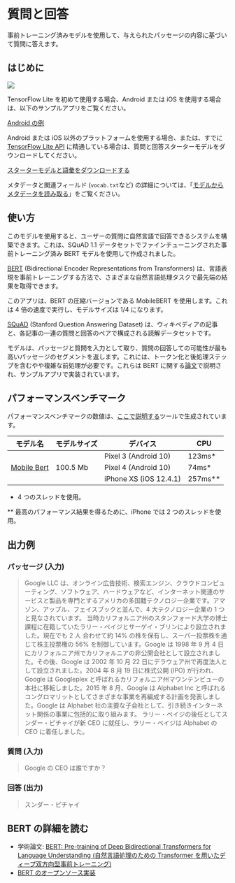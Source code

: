 # 質問と回答

事前トレーニング済みモデルを使用して、与えられたパッセージの内容に基づいて質問に答えます。

## はじめに

<img src="images/screenshot.gif" class="attempt-right" style="max-width: 300px">

TensorFlow Lite を初めて使用する場合、Android または iOS を使用する場合は、以下のサンプルアプリをご覧ください。

<a class="button button-primary" href="https://github.com/tensorflow/examples/tree/master/lite/examples/bert_qa/android">Android の例</a>

Android または iOS 以外のプラットフォームを使用する場合、または、すでに [TensorFlow Lite API](https://www.tensorflow.org/api_docs/python/tf/lite) に精通している場合は、質問と回答スターターモデルをダウンロードしてください。

<a class="button button-primary" href="https://tfhub.dev/tensorflow/lite-model/mobilebert/1/metadata/1?lite-format=tflite">スターターモデルと語彙をダウンロードする</a>

メタデータと関連フィールド (`vocab.txt`など) の詳細については、「<a href="https://www.tensorflow.org/lite/convert/metadata#read_the_metadata_from_models">モデルからメタデータを読み取る</a>」をご覧ください。

## 使い方

このモデルを使用すると、ユーザーの質問に自然言語で回答できるシステムを構築できます。これは、SQuAD 1.1 データセットでファインチューニングされた事前トレーニング済み BERT モデルを使用して作成されました。

[BERT](https://github.com/google-research/bert) (Bidirectional Encoder Representations from Transformers) は、言語表現を事前トレーニングする方法で、さまざまな自然言語処理タスクで最先端の結果を取得できます。

このアプリは、BERT の圧縮バージョンである MobileBERT を使用します。これは 4 倍の速度で実行し、モデルサイズは 1/4 になります。

[SQuAD](https://rajpurkar.github.io/SQuAD-explorer/) (Stanford Question Answering Dataset) は、ウィキペディアの記事と、各記事の一連の質問と回答のペアで構成される読解データセットです。

モデルは、パッセージと質問を入力として取り、質問の回答しての可能性が最も高いパッセージのセグメントを返します。これには、トークン化と後処理ステップを含むやや複雑な前処理が必要です。これらは BERT に関する[論文](https://arxiv.org/abs/1810.04805)で説明され、サンプルアプリで実装されています。

## パフォーマンスベンチマーク

パフォーマンスベンチマークの数値は、[ここで説明する](https://www.tensorflow.org/lite/performance/benchmarks)ツールで生成されています。

<table>
  <thead>
    <tr>
      <th>モデル名</th>
      <th>モデルサイズ</th>
      <th>デバイス</th>
      <th>CPU</th>
    </tr>
  </thead>
  <tr>
    <td rowspan="3"><a href="https://storage.googleapis.com/download.tensorflow.org/models/tflite/bert_qa/mobilebert_qa_vocab.zip">Mobile Bert</a></td>
    <td rowspan="3">       100.5 Mb</td>
    <td>Pixel 3 (Android 10)</td>
    <td>123ms*</td>
  </tr>
   <tr>
     <td>Pixel 4 (Android 10)</td>
    <td>74ms*</td>
  </tr>
   <tr>
     <td>iPhone XS (iOS 12.4.1)</td>
    <td>257ms**</td>
  </tr>
</table>

* 4 つのスレッドを使用。

** 最高のパフォーマンス結果を得るために、iPhone では 2 つのスレッドを使用。

## 出力例

### パッセージ (入力)

> Google LLC は、オンライン広告技術、検索エンジン、クラウドコンピューティング、ソフトウェア、ハードウェアなど、インターネット関連のサービスと製品を専門とするアメリカの多国籍テクノロジー企業です。アマゾン、アップル、フェイスブックと並んで、4 大テクノロジー企業の 1 つと見なされています。
> 当時カリフォルニア州のスタンフォード大学の博士課程に在籍していたラリー・ペイジとサーゲイ・ブリンにより設立されました。現在でも  2 人 合わせて約 14% の株を保有し、スーパー投票株を通じて株主投票権の 56% を制御しています。Google は 1998 年 9 月 4 日にカリフォルニア州でカリフォルニアの非公開会社として設立されました。その後、Google は 2002 年 10 月 22 日にデラウェア州で再度法人として設立されました。2004 年 8 月 19 日に株式公開 (IPO) が行われ、Google は Googleplex と呼ばれるカリフォルニア州マウンテンビューの本社に移転しました。2015 年 8 月、Google は Alphabet Inc と呼ばれるコングロマリットとしてさまざまな事業を再編成する計画を発表しました。Google は Alphabet 社の主要な子会社として、引き続きインターネット関係の事業に包括的に取り組みます。 ラリー・ペイジの後任としてスンダー・ピチャイが新 CEO に就任し、ラリー・ペイジは Alphabet の CEO に着任しました。

### 質問 (入力)

> Google の CEO は誰ですか？

### 回答 (出力)

> スンダー・ピチャイ

## BERT の詳細を読む

- 学術論文: [BERT: Pre-training of Deep Bidirectional Transformers for Language Understanding (自然言語処理のための Transformer を用いたディープ双方向型事前トレーニング)](https://arxiv.org/abs/1810.04805)
- [BERT のオープンソース実装](https://github.com/google-research/bert)

